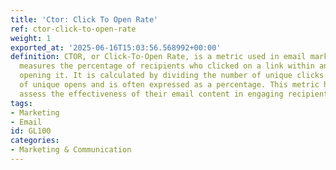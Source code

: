 ```yaml
---
title: 'Ctor: Click To Open Rate'
ref: ctor-click-to-open-rate
weight: 1
exported_at: '2025-06-16T15:03:56.568992+00:00'
definition: CTOR, or Click-To-Open Rate, is a metric used in email marketing that
  measures the percentage of recipients who clicked on a link within an email after
  opening it. It is calculated by dividing the number of unique clicks by the number
  of unique opens and is often expressed as a percentage. This metric helps marketers
  assess the effectiveness of their email content in engaging recipients.
tags:
- Marketing
- Email
id: GL100
categories:
- Marketing & Communication
---
```



